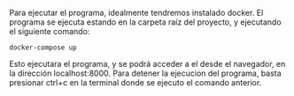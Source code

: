 Para ejecutar el programa, idealmente tendremos instalado docker.
El programa se ejecuta estando en la carpeta raíz del proyecto, y ejecutando el siguiente comando:

``` docker-compose up  ```

Esto ejecutara el programa, y se podrá acceder a el desde el navegador, en la dirección localhost:8000.
Para detener la ejecucion del programa, basta presionar ctrl+c en la terminal donde se ejecuto el comando anterior.
